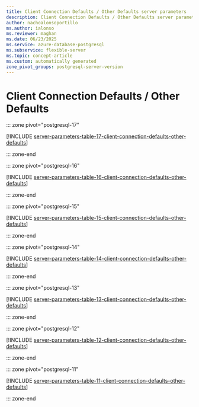 ```yaml
---
title: Client Connection Defaults / Other Defaults server parameters
description: Client Connection Defaults / Other Defaults server parameters for Azure Database for PostgreSQL flexible server.
author: nachoalonsoportillo
ms.author: ialonso
ms.reviewer: maghan
ms.date: 06/23/2025
ms.service: azure-database-postgresql
ms.subservice: flexible-server
ms.topic: concept-article
ms.custom: automatically generated
zone_pivot_groups: postgresql-server-version
---
```

# Client Connection Defaults / Other Defaults


::: zone pivot="postgresql-17"

[!INCLUDE [server-parameters-table-17-client-connection-defaults-other-defaults](./includes/server-parameters-table-17-client-connection-defaults-other-defaults.md)]

::: zone-end


::: zone pivot="postgresql-16"

[!INCLUDE [server-parameters-table-16-client-connection-defaults-other-defaults](./includes/server-parameters-table-16-client-connection-defaults-other-defaults.md)]

::: zone-end


::: zone pivot="postgresql-15"

[!INCLUDE [server-parameters-table-15-client-connection-defaults-other-defaults](./includes/server-parameters-table-15-client-connection-defaults-other-defaults.md)]

::: zone-end


::: zone pivot="postgresql-14"

[!INCLUDE [server-parameters-table-14-client-connection-defaults-other-defaults](./includes/server-parameters-table-14-client-connection-defaults-other-defaults.md)]

::: zone-end


::: zone pivot="postgresql-13"

[!INCLUDE [server-parameters-table-13-client-connection-defaults-other-defaults](./includes/server-parameters-table-13-client-connection-defaults-other-defaults.md)]

::: zone-end


::: zone pivot="postgresql-12"

[!INCLUDE [server-parameters-table-12-client-connection-defaults-other-defaults](./includes/server-parameters-table-12-client-connection-defaults-other-defaults.md)]

::: zone-end


::: zone pivot="postgresql-11"

[!INCLUDE [server-parameters-table-11-client-connection-defaults-other-defaults](./includes/server-parameters-table-11-client-connection-defaults-other-defaults.md)]

::: zone-end


